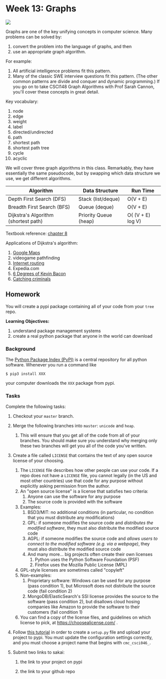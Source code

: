 # Week 13: Graphs

<img src=graphs.jpg />

Graphs are one of the key unifying concepts in computer science.
Many problems can be solved by:
1. convert the problem into the language of graphs, and then
2. use an appropriate graph algorithm.

For example:
1. All artificial intelligence problems fit this pattern.
1. Many of the classic SWE interview questions fit this pattern.
   (The other common patterns are divide and conquer and dynamic programming.)
If you go on to take CSCI148 Graph Algorithms with Prof Sarah Cannon,
you'll cover these concepts in great detail.

Key vocabulary:
1. node
1. edge
1. weight
1. label
1. directed/undirected
1. path
1. shortest path
1. shortest path tree
1. cycle
1. acyclic

We will cover three graph algorithms in this class.
Remarkably, they have essentially the same pseudocode,
but by swapping which data structure we use,
we get different algorithms.

| Algorithm | Data Structure | Run Time |
| --------- | -------------- | -------- |
| Depth First Search (DFS) | Stack (list/deque) | O(V + E) |
| Breadth First Search (BFS) | Queue (deque) | O(V + E) |
| Dijkstra's Algorithm (shortest path) | Priority Queue (heap) | O( (V + E) log V) |

Textbook reference: [chapter 8](https://runestone.academy/runestone/books/published/pythonds/Graphs/toctree.html)

Applications of Dijkstra's algorithm:
1. [Google Maps](https://www.google.com/maps/@39.0188644,125.7397457,13555m/data=!3m1!1e3?hl=en)
1. videogame pathfinding
1. [Internet routing](https://en.wikipedia.org/wiki/Open_Shortest_Path_First)
1. Expedia.com
1. [6 Degrees of Kevin Bacon](https://blogs.ams.org/mathgradblog/2013/11/22/degrees-kevin-bacon/)
1. [Catching criminals](https://www.researchgate.net/profile/Joseph-Olusina-2/publication/335387366_Journey_to_Crime_Using_Dijkstra%27s_Algorithm/links/5f045b90a6fdcc4ca452fdeb/Journey-to-Crime-Using-Dijkstras-Algorithm.pdf)

## Homework

You will create a pypi package containing all of your code from your `tree` repo.

**Learning Objectives:**

1. understand package management systems
1. create a real python package that anyone in the world can download

### Background

The [Python Package Index (PyPI)](https://pypi.org/) is a central repository for all python software.
Whenever you run a command like
```
$ pip3 install XXX
```
your computer downloads the `XXX` package from pypi. 

### Tasks

Complete the following tasks:

1. Checkout your `master` branch.

1. Merge the following branches into `master`: `unicode` and `heap`.
   
   1. This will ensure that you get all of the code from all of your branches.
      You should make sure you understand why merging only these two branches will get you all of the code you've written.

1. Create a file called `LICENSE` that contains the text of any open source license of your choosing.

    1. The `LICENSE` file describes how other people can use your code.  If a repo does not have a `LICENSE` file, you cannot legally (in the US and most other countries) use that code for any purpose without explicitly asking permission from the author.
    1. An "open source license" is a license that satisfies two criteria:
        1. Anyone can use the software for any purpose
        1. The source code is provided with the software
    1. Examples:
        1. BSD3/MIT: no additional conditions (in particular, no condition that you must distribute any modifications)
        1. GPL: if someone modifies the source code and *distributes the modified software*, they must also distribute the modified source code
        1. AGPL: if someone modifies the source code and *allows users to connect to the modified software (e.g. via a webpage)*, they must also distribute the modified source code
        1. And many more... big projects often create their own licenses
            1. Python uses the Python Software Foundation (PSF)
            1. Firefox uses the Mozilla Public License (MPL)
    1. GPL-style licenses are sometimes called "copyleft"
    1. Non-examples:
        1. Proprietary software: Windows can be used for any purpose (pass condition 1), but Microsoft does not distribute the source code (fail condition 2)
        1. MongoDB/ElasticSearch's SSI license provides the source to the software (pass condition 2), but disallows cloud hosing companies like Amazon to provide the software to their customers (fail condition 1)
    1. You can find a copy of the license files, and guidelines on which license to pick, at https://choosealicense.com/ .

1. Follow [this tutorial](https://realpython.com/pypi-publish-python-package/#preparing-your-package-for-publication) in order to create a `setup.py` file and upload your project to pypi.
    You must update the configuration settings correctly, and you must choose a project name that begins with `cmc_csci046_`.

1. Submit two links to sakai:

    1. the link to your project on pypi

    1. the link to your github repo
